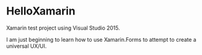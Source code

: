 # HelloXamarin
Xamarin test project using Visual Studio 2015.

I am just beginning to learn how to use Xamarin.Forms to attempt to create a universal UX/UI.
